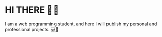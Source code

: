 # HI THERE 🙋‍♂
I am a web programming student, and here I will publish my personal and professional projects. 💻📖
